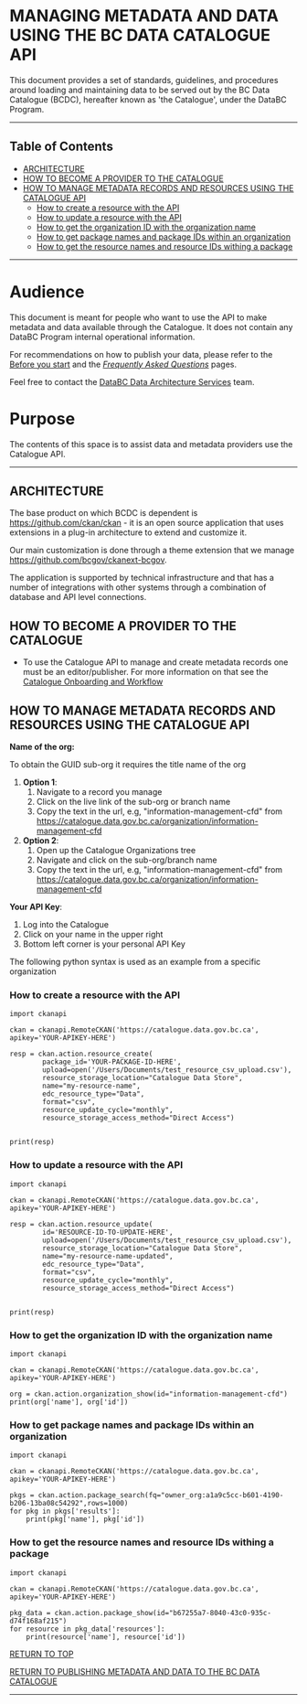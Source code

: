 # MANAGING METADATA AND DATA USING THE BC DATA CATALOGUE API

This document provides a set of standards, guidelines, and procedures around loading and maintaining data to be served out by the BC Data Catalogue (BCDC), hereafter known as 'the Catalogue', under the DataBC Program.

-----------------------
## Table of Contents
+ [ARCHITECTURE](#ARCHITECTURE)
+ [HOW TO BECOME A PROVIDER TO THE CATALOGUE](#HOW-TO-BECOME-A-PROVIDER-TO-THE-CATALOGUE)
+ [HOW TO MANAGE METADATA RECORDS AND RESOURCES USING THE CATALOGUE API](#HOW-TO-MANAGE-METADATA-RECORDS-AND-RESOURCES-USING-THE-CATALOGUE-API)
	+ [How to create a resource with the API](#How-to-create-a-resource-with-the-API)
	+ [How to update a resource with the API](#How-to-update-a-resource-with-the-API)
	+ [How to get the organization ID with the organization name](#How-to-get-the-organization-ID-with-the-organization-name)
	+ [How to get package names and package IDs within an organization](#How-to-get-package-names-and-package-IDs-within-an-organization)
	+ [How to get the resource names and resource IDs withing a package](#How-to-get-the-resource-names-and-resource-IDs-withing-a-package)
-----------------------

# Audience

This document is meant for people who want to use the API to make metadata and data available through the Catalogue. It does not contain any DataBC Program internal operational information.

For recommendations on how to publish your data, please refer to the [Before you start](pages/before_you_start.md#before-you-start) and the [_Frequently Asked Questions_](pages/faq.md#frequently-asked-questions-faq) pages.

Feel free to contact the [DataBC Data Architecture Services](mailto:databc.da@gov.bc.ca) team.

# Purpose

The contents of this space is to assist data and metadata providers use the Catalogue API.

-----------------------------------------------------------

## ARCHITECTURE
The base product on which BCDC is dependent is https://github.com/ckan/ckan - it is an open source application that uses extensions in a plug-in architecture to extend and customize it.

Our main customization is done through a theme extension that we manage https://github.com/bcgov/ckanext-bcgov.

The application is supported by technical infrastructure and that has a number of integrations with other systems through a combination of database and API level connections.

## HOW TO BECOME A PROVIDER TO THE CATALOGUE
+ To use the Catalogue API to manage and create metadata records one must be an editor/publisher. For more information on that see the [Catalogue Onboarding and Workflow](pages/bcdc_data_oboarding_and_workflow.md#HOW-TO-BECOME-A-PROVIDER-TO-THE-CATALOGUE)

## HOW TO MANAGE METADATA RECORDS AND RESOURCES USING THE CATALOGUE API
**Name of the org:**

To obtain the GUID sub-org it requires the title name of the org

1. **Option 1**:
	1. Navigate to a record you manage
	1. Click on the live link of the sub-org or branch name
	1. Copy the text in the url, e.g, "information-management-cfd" from https://catalogue.data.gov.bc.ca/organization/information-management-cfd
1. **Option 2**:
	1. Open up the Catalogue Organizations tree
	1. Navigate and click on the sub-org/branch name
	1. Copy the text in the url, e.g, "information-management-cfd" from https://catalogue.data.gov.bc.ca/organization/information-management-cfd

**Your API Key**:
1. Log into the Catalogue
1. Click on your name in the upper right
1. Bottom left corner is your personal API Key

The following python syntax is used as an example from a specific organization

### How to create a resource with the API
```
import ckanapi

ckan = ckanapi.RemoteCKAN('https://catalogue.data.gov.bc.ca', apikey='YOUR-APIKEY-HERE')

resp = ckan.action.resource_create(
        package_id='YOUR-PACKAGE-ID-HERE',
        upload=open('/Users/Documents/test_resource_csv_upload.csv'),
        resource_storage_location="Catalogue Data Store",
        name="my-resource-name",
        edc_resource_type="Data",
        format="csv",
        resource_update_cycle="monthly",
        resource_storage_access_method="Direct Access")


print(resp)
```
### How to update a resource with the API
```
import ckanapi

ckan = ckanapi.RemoteCKAN('https://catalogue.data.gov.bc.ca', apikey='YOUR-APIKEY-HERE')

resp = ckan.action.resource_update(
        id='RESOURCE-ID-TO-UPDATE-HERE',
        upload=open('/Users/Documents/test_resource_csv_upload.csv'),
        resource_storage_location="Catalogue Data Store",
        name="my-resource-name-updated",
        edc_resource_type="Data",
        format="csv",
        resource_update_cycle="monthly",
        resource_storage_access_method="Direct Access")


print(resp)
```

### How to get the organization ID with the organization name
```
import ckanapi

ckan = ckanapi.RemoteCKAN('https://catalogue.data.gov.bc.ca', apikey='YOUR-APIKEY-HERE')

org = ckan.action.organization_show(id="information-management-cfd")
print(org['name'], org['id'])
```

### How to get package names and package IDs within an organization
```
import ckanapi

ckan = ckanapi.RemoteCKAN('https://catalogue.data.gov.bc.ca', apikey='YOUR-APIKEY-HERE')

pkgs = ckan.action.package_search(fq="owner_org:a1a9c5cc-b601-4190-b206-13ba08c54292",rows=1000)
for pkg in pkgs['results']:
    print(pkg['name'], pkg['id'])

```

### How to get the resource names and resource IDs withing a package
```
import ckanapi

ckan = ckanapi.RemoteCKAN('https://catalogue.data.gov.bc.ca', apikey='YOUR-APIKEY-HERE')

pkg_data = ckan.action.package_show(id="b67255a7-8040-43c0-935c-d74f168af215")
for resource in pkg_data['resources']:
    print(resource['name'], resource['id'])
```

[RETURN TO TOP][1]

[RETURN TO PUBLISHING METADATA AND DATA TO THE BC DATA CATALOGUE][2]

-------------------------------------------------------

[1]: #managing-metadata-and-data-using-the-bc-data-catalogue-api
[2]: ../publishing-data-to-databc.md#data-publication-process